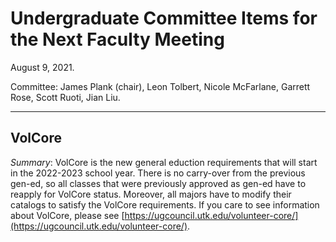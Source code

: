 # Undergraduate Committee Items for the Next Faculty Meeting

August 9, 2021.

Committee: James Plank (chair), Leon Tolbert, Nicole McFarlane, Garrett Rose, Scott Ruoti, Jian Liu.

------
## VolCore

*Summary*: VolCore is the new general eduction requirements that will start in the
2022-2023 school year.  There is no carry-over from the previous gen-ed, so all classes
that were previously approved as gen-ed have to reapply for VolCore status.  Moreover,
all majors have to modify their catalogs to satisfy the VolCore requirements.
If you care to see information about VolCore, please see
[https://ugcouncil.utk.edu/volunteer-core/](https://ugcouncil.utk.edu/volunteer-core/).


